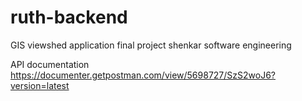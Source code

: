 # ruth-backend
GIS viewshed application final project shenkar software engineering

API documentation
https://documenter.getpostman.com/view/5698727/SzS2woJ6?version=latest